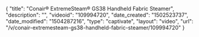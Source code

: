 {
    "title": "Conair&reg; ExtremeSteam&reg; GS38 Handheld Fabric Steamer",
    "description": "",
    "videoid": "109994720",
    "date_created": "1502523737",
    "date_modified": "1504287216",
    "type": "captivate",
    "layout": "video",
    "url": "\/v\/conair-extremesteam-gs38-handheld-fabric-steamer\/109994720"
}